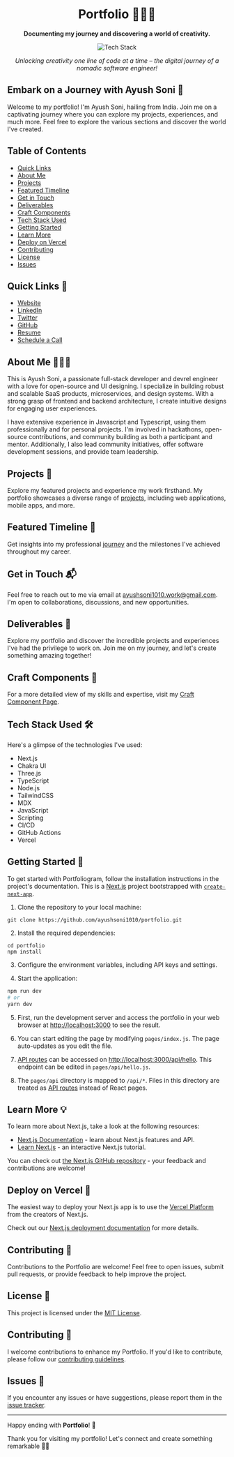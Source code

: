 <h1 align="center">Portfolio 👨🏻‍💻</h1>

<p align="center">
  <b>Documenting my journey and discovering a world of creativity.</b>
</p>

<p align="center">
  <img src="https://img.shields.io/badge/Tech%20Stack-Next.js%20%7C%20Chakra_UI%20%7C%20Three.js%20%7C%20TyepScript%20%7C%20Node.js%20%7C%20TailwindCSS%20%7C%20Markdown-0288d1.svg" alt="Tech Stack" />
</p>

<p align="center">
  <i>Unlocking creativity one line of code at a time – the digital journey of a nomadic software engineer!</i>
</p>

## Embark on a Journey with Ayush Soni 🌟

Welcome to my portfolio! I'm Ayush Soni, hailing from India. Join me on a captivating journey where you can explore my projects, experiences, and much more. Feel free to explore the various sections and discover the world I've created.

## Table of Contents
- [Quick Links](#quick-links-)
- [About Me](#about-me-)
- [Projects](#projects-)
- [Featured Timeline](#featured-timeline-)
- [Get in Touch](#get-in-touch-)
- [Deliverables](#deliverables-)
- [Craft Components](#craft-components-)
- [Tech Stack Used](#tech-stack-used-)
- [Getting Started](#getting-started-)
- [Learn More](#learn-more-)
- [Deploy on Vercel](#deploy-on-vercel-)
- [Contributing](#contributing-)
- [License](#license-)
- [Issues](#issues-)

## Quick Links 🚀
- [Website](https://www.ayushsoni1010.com/)
- [LinkedIn](https://www.linkedin.com/in/ayushsoni1010/)
- [Twitter](https://twitter.com/ayushsoni1010)
- [GitHub](https://github.com/ayushsoni1010)
- [Resume](https://ayushsoni1010.com/resume)
- [Schedule a Call](https://ayushsoni1010.com/cal)

## About Me 👨🏻‍💻
This is Ayush Soni, a passionate full-stack developer and devrel engineer with a love for open-source and UI designing. I specialize in building robust and scalable SaaS products, microservices, and design systems. With a strong grasp of frontend and backend architecture, I create intuitive designs for engaging user experiences.

I have extensive experience in Javascript and Typescript, using them professionally and for personal projects. I'm involved in hackathons, open-source contributions, and community building as both a participant and mentor. Additionally, I also lead community initiatives, offer software development sessions, and provide team leadership.

## Projects 📂
Explore my featured projects and experience my work firsthand. My portfolio showcases a diverse range of [projects](https://ayushsoni1010.com/projects), including web applications, mobile apps, and more.

## Featured Timeline 📅
Get insights into my professional [journey](https://ayushsoni1010.com) and the milestones I've achieved throughout my career.

## Get in Touch 📬
Feel free to reach out to me via email at [ayushsoni1010.work@gmail.com](mailto:ayushsoni1010.work@gmail.com). I'm open to collaborations, discussions, and new opportunities.

## Deliverables 🎯
Explore my portfolio and discover the incredible projects and experiences I've had the privilege to work on. Join me on my journey, and let's create something amazing together!

## Craft Components 🎨
For a more detailed view of my skills and expertise, visit my [Craft Component Page](https://www.ayushsoni1010.com/crafts).

## Tech Stack Used 🛠️
Here's a glimpse of the technologies I've used:

- Next.js
- Chakra UI
- Three.js
- TypeScript
- Node.js
- TailwindCSS
- MDX
- JavaScript
- Scripting
- CI/CD
- GitHub Actions
- Vercel

## Getting Started 🚀
To get started with Portfoliogram, follow the installation instructions in the project's documentation.
This is a [Next.js](https://nextjs.org/) project bootstrapped with [`create-next-app`](https://github.com/vercel/next.js/tree/canary/packages/create-next-app).

1. Clone the repository to your local machine:
```
git clone https://github.com/ayushsoni1010/portfolio.git
```

2. Install the required dependencies:
```
cd portfolio
npm install
```

3. Configure the environment variables, including API keys and settings.

4. Start the application:
```bash
npm run dev
# or
yarn dev
```

5. First, run the development server and access the portfolio in your web browser at [http://localhost:3000](http://localhost:3000) to see the result.

6. You can start editing the page by modifying `pages/index.js`. The page auto-updates as you edit the file.

7. [API routes](https://nextjs.org/docs/api-routes/introduction) can be accessed on [http://localhost:3000/api/hello](http://localhost:3000/api/hello). This endpoint can be edited in `pages/api/hello.js`.

8. The `pages/api` directory is mapped to `/api/*`. Files in this directory are treated as [API routes](https://nextjs.org/docs/api-routes/introduction) instead of React pages.

## Learn More 💡

To learn more about Next.js, take a look at the following resources:

- [Next.js Documentation](https://nextjs.org/docs) - learn about Next.js features and API.
- [Learn Next.js](https://nextjs.org/learn) - an interactive Next.js tutorial.

You can check out [the Next.js GitHub repository](https://github.com/vercel/next.js/) - your feedback and contributions are welcome!

## Deploy on Vercel 🔗

The easiest way to deploy your Next.js app is to use the [Vercel Platform](https://vercel.com/new?utm_medium=default-template&filter=next.js&utm_source=create-next-app&utm_campaign=create-next-app-readme) from the creators of Next.js.

Check out our [Next.js deployment documentation](https://nextjs.org/docs/deployment) for more details.

## Contributing 🤝

Contributions to the Portfolio are welcome! Feel free to open issues, submit pull requests, or provide feedback to help improve the project.

## License 📜

This project is licensed under the [MIT License](LICENSE).

## Contributing 🚀

I welcome contributions to enhance my Portfolio. If you'd like to contribute, please follow our [contributing guidelines](CONTRIBUTING.md).

## Issues 🐛

If you encounter any issues or have suggestions, please report them in the [issue tracker](https://github.com/ayushsoni1010/portfolio/issues).

---

Happy ending with **Portfolio**! 🎉

Thank you for visiting my portfolio! Let's connect and create something remarkable 🙌🏻
